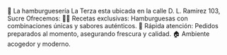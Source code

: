 🍔 La hamburguesería La Terza esta ubicada en la calle D. L. Ramirez 103, Sucre
Ofrecemos: 
👩‍🍳 Recetas exclusivas: Hamburguesas con combinaciones únicas y sabores auténticos.
💨 Rápida atención: Pedidos preparados al momento, asegurando frescura y calidad. 🏠 Ambiente acogedor y moderno.
